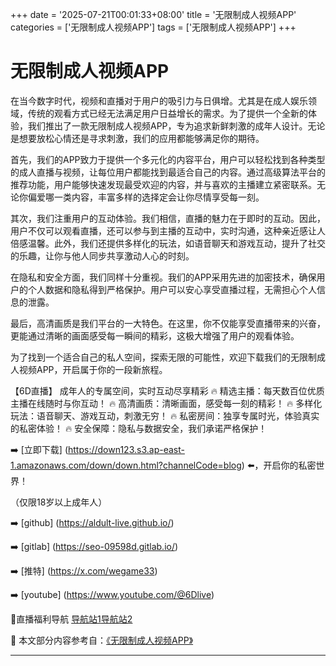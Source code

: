 +++
date = '2025-07-21T00:01:33+08:00'
title = '无限制成人视频APP'
categories = ['无限制成人视频APP']
tags = ['无限制成人视频APP']
+++

# 无限制成人视频APP

在当今数字时代，视频和直播对于用户的吸引力与日俱增。尤其是在成人娱乐领域，传统的观看方式已经无法满足用户日益增长的需求。为了提供一个全新的体验，我们推出了一款无限制成人视频APP，专为追求新鲜刺激的成年人设计。无论是想要放松心情还是寻求刺激，我们的应用都能够满足你的期待。

首先，我们的APP致力于提供一个多元化的内容平台，用户可以轻松找到各种类型的成人直播与视频，让每位用户都能找到最适合自己的内容。通过高级算法平台的推荐功能，用户能够快速发现最受欢迎的内容，并与喜欢的主播建立紧密联系。无论你偏爱哪一类内容，丰富多样的选择定会让你尽情享受每一刻。

其次，我们注重用户的互动体验。我们相信，直播的魅力在于即时的互动。因此，用户不仅可以观看直播，还可以参与到主播的互动中，实时沟通，这种亲近感让人倍感温馨。此外，我们还提供多样化的玩法，如语音聊天和游戏互动，提升了社交的乐趣，让你与他人同步共享激动人心的时刻。

在隐私和安全方面，我们同样十分重视。我们的APP采用先进的加密技术，确保用户的个人数据和隐私得到严格保护。用户可以安心享受直播过程，无需担心个人信息的泄露。

最后，高清画质是我们平台的一大特色。在这里，你不仅能享受直播带来的兴奋，更能通过清晰的画面感受每一瞬间的精彩，这极大增强了用户的观看体验。

为了找到一个适合自己的私人空间，探索无限的可能性，欢迎下载我们的无限制成人视频APP，开启属于你的一段新旅程。

【6D直播】
成年人的专属空间，实时互动尽享精彩
🔥 精选主播：每天数百位优质主播在线随时与你互动！
🔥 高清画质：清晰画面，感受每一刻的精彩！
🔥 多样化玩法：语音聊天、游戏互动，刺激无穷！
🔥 私密房间：独享专属时光，体验真实的私密体验！
🔥 安全保障：隐私与数据安全，我们承诺严格保护！

➡️ [立即下载] (https://down123.s3.ap-east-1.amazonaws.com/down/down.html?channelCode=blog) ⬅️，开启你的私密世界！

（仅限18岁以上成年人）

➡️ [github] (https://aldult-live.github.io/)

➡️ [gitlab] (https://seo-09598d.gitlab.io/)

➡️ [推特] (https://x.com/wegame33)

➡️ [youtube] (https://www.youtube.com/@6Dlive)

🔞直播福利导航 [导航站1](https://webstack-86085a.gitlab.io/)[导航站2](https://onlygit123-2.github.io/)


📘 本文部分内容参考自：[《无限制成人视频APP》](https://github.com/qicaizhibo123321/tvshow)

---
